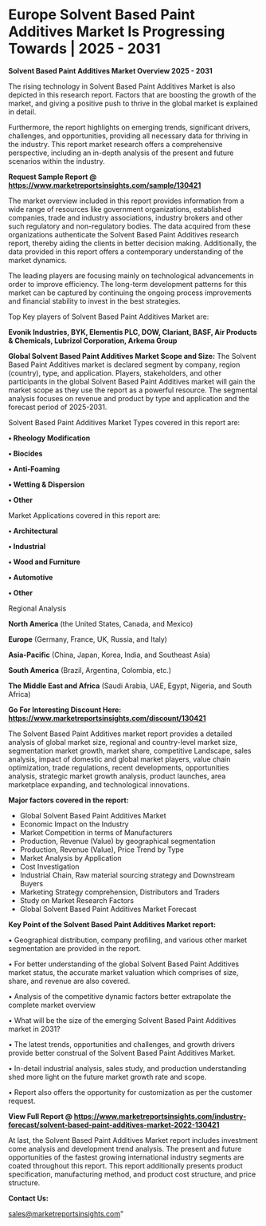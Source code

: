 # Europe Solvent Based Paint Additives Market Is Progressing Towards | 2025 - 2031

<Strong> Solvent Based Paint Additives Market Overview 2025 - 2031</strong>

The rising technology in Solvent Based Paint Additives Market is also depicted in this research report. Factors that are boosting the growth of the market, and giving a positive push to thrive in the global market is explained in detail.

Furthermore, the report highlights on emerging trends, significant drivers, challenges, and opportunities, providing all necessary data for thriving in the industry. This report market research offers a comprehensive perspective, including an in-depth analysis of the present and future scenarios within the industry.

<strong>Request Sample Report @ <a href=https://www.marketreportsinsights.com/sample/130421>https://www.marketreportsinsights.com/sample/130421</a></strong>

The market overview included in this report provides information from a wide range of resources like government organizations, established companies, trade and industry associations, industry brokers and other such regulatory and non-regulatory bodies. The data acquired from these organizations authenticate the Solvent Based Paint Additives research report, thereby aiding the clients in better decision making. Additionally, the data provided in this report offers a contemporary understanding of the market dynamics.

The leading players are focusing mainly on technological advancements in order to improve efficiency. The long-term development patterns for this market can be captured by continuing the ongoing process improvements and financial stability to invest in the best strategies.

Top Key players of Solvent Based Paint Additives Market are:

<strong>Evonik Industries, BYK, Elementis PLC, DOW, Clariant, BASF, Air Products & Chemicals, Lubrizol Corporation, Arkema Group</strong>

<strong><b>Global Solvent Based Paint Additives Market Scope and Size:</b></strong>
The Solvent Based Paint Additives market is declared segment by company, region (country), type, and application. Players, stakeholders, and other participants in the global Solvent Based Paint Additives market will gain the market scope as they use the report as a powerful resource. The segmental analysis focuses on revenue and product by type and application and the forecast period of 2025-2031.

Solvent Based Paint Additives Market Types covered in this report are:

<strong>• Rheology Modification

• Biocides

• Anti-Foaming

• Wetting & Dispersion

• Other</strong>

Market Applications covered in this report are:

<strong>• Architectural

• Industrial

• Wood and Furniture

• Automotive

• Other</strong> 

Regional Analysis

<strong>North America</strong> (the United States, Canada, and Mexico)

<strong>Europe</strong> (Germany, France, UK, Russia, and Italy)

<strong>Asia-Pacific</strong> (China, Japan, Korea, India, and Southeast Asia)

<strong>South America</strong> (Brazil, Argentina, Colombia, etc.)

<strong>The Middle East and Africa</strong> (Saudi Arabia, UAE, Egypt, Nigeria, and South Africa)

<strong>Go For Interesting Discount Here: <a href=https://www.marketreportsinsights.com/discount/130421>https://www.marketreportsinsights.com/discount/130421</a></strong>

The Solvent Based Paint Additives market report provides a detailed analysis of global market size, regional and country-level market size, segmentation market growth, market share, competitive Landscape, sales analysis, impact of domestic and global market players, value chain optimization, trade regulations, recent developments, opportunities analysis, strategic market growth analysis, product launches, area marketplace expanding, and technological innovations.

<strong><b>Major factors covered in the report:</b></strong>
<ul>
  <li>Global Solvent Based Paint Additives Market </li>
  <li>Economic Impact on the Industry</li>
  <li>Market Competition in terms of Manufacturers</li>
  <li>Production, Revenue (Value) by geographical segmentation</li>
  <li>Production, Revenue (Value), Price Trend by Type</li>
  <li>Market Analysis by Application</li>
  <li>Cost Investigation</li>
  <li>Industrial Chain, Raw material sourcing strategy and Downstream Buyers</li>
  <li>Marketing Strategy comprehension, Distributors and Traders</li>
  <li>Study on Market Research Factors</li>
  <li>Global Solvent Based Paint Additives Market Forecast</li>
</ul>

<strong><b>Key Point of the Solvent Based Paint Additives Market report:</b></strong>

• Geographical distribution, company profiling, and various other market segmentation are provided in the report.

• For better understanding of the global Solvent Based Paint Additives market status, the accurate market valuation which comprises of size, share, and revenue are also covered.

• Analysis of the competitive dynamic factors better extrapolate the complete market overview

• What will be the size of the emerging Solvent Based Paint Additives market in 2031?

• The latest trends, opportunities and challenges, and growth drivers provide better construal of the Solvent Based Paint Additives Market.

• In-detail industrial analysis, sales study, and production understanding shed more light on the future market growth rate and scope.

• Report also offers the opportunity for customization as per the customer request.

<strong><b>View Full Report @ <a href=https://www.marketreportsinsights.com/industry-forecast/solvent-based-paint-additives-market-2022-130421>https://www.marketreportsinsights.com/industry-forecast/solvent-based-paint-additives-market-2022-130421</a></b></strong>


At last, the Solvent Based Paint Additives Market report includes investment come analysis and development trend analysis. The present and future opportunities of the fastest growing international industry segments are coated throughout this report. This report additionally presents product specification, manufacturing method, and product cost structure, and price structure.

<strong>Contact Us:</strong>

sales@marketreportsinsights.com"

